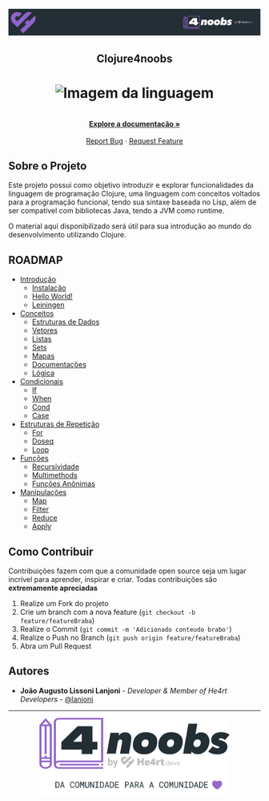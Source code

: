 <!-- Logo 4noobs -->

<p align="center">
  <a href="https://github.com/he4rt/4noobs" target="_blank">
    <img src="./.github/header_4noobs.svg">
  </a>
</p>

<!-- Title -->

<p align="center">
  <h2 align="center">Clojure4noobs</h2>

  <h1 align="center"><img src="https://cdn.jsdelivr.net/gh/devicons/devicon/icons/clojure/clojure-original.svg" alt="Imagem da linguagem" width="120"></h1>

  <p align="center">
    <br />
    <a href="https://clojure.org/guides/getting_started"><strong>Explore a documentação »</strong></a>
    <br />
    <br />
    <a href="https://github.com/lanjoni/clojure4noobs/issues">Report Bug</a>
    ·
    <a href="https://github.com/lanjoni/clojure4noobs/issues">Request Feature</a>
  </p>
</p>
    
 <!-- ABOUT THE PROJECT -->

## Sobre o Projeto
Este projeto possui como objetivo introduzir e explorar funcionalidades da linguagem de programação Clojure, uma linguagem com conceitos voltados para a programação funcional, tendo sua sintaxe baseada no Lisp, além de ser compatível com bibliotecas Java, tendo a JVM como runtime.

O material aqui disponibilizado será útil para sua introdução ao mundo do desenvolvimento utilizando Clojure.

<!-- ROADMAP OF PROJECT -->

## ROADMAP

- [Introdução](https://github.com/lanjoni/clojure4noobs/tree/main/content/intro)
  - [Instalação](https://github.com/lanjoni/clojure4noobs/tree/main/content/intro/instalacao.md)
  - [Hello World!](https://github.com/lanjoni/clojure4noobs/tree/main/content/intro/helloworld.md)
  - [Leiningen](https://github.com/lanjoni/clojure4noobs/tree/main/content/intro/leiningen.md)
- [Conceitos](https://github.com/lanjoni/clojure4noobs/tree/main/content/conceitos)
  - [Estruturas de Dados](https://github.com/lanjoni/clojure4noobs/tree/main/content/conceitos/estruturas.md)
  - [Vetores](https://github.com/lanjoni/clojure4noobs/tree/main/content/conceitos/vetores.md)
  - [Listas](https://github.com/lanjoni/clojure4noobs/tree/main/content/conceitos/listas.md)
  - [Sets](https://github.com/lanjoni/clojure4noobs/tree/main/content/conceitos/sets.md)
  - [Mapas](https://github.com/lanjoni/clojure4noobs/tree/main/content/conceitos/mapas.md)
  - [Documentações](https://github.com/lanjoni/clojure4noobs/tree/main/content/conceitos/documentacoes.md)
  - [Lógica](https://github.com/lanjoni/clojure4noobs/tree/main/content/conceitos/logica.md)
- [Condicionais](https://github.com/lanjoni/clojure4noobs/tree/main/content/condicionais)
  - [If](https://github.com/lanjoni/clojure4noobs/tree/main/content/condicionais/if.md)
  - [When](https://github.com/lanjoni/clojure4noobs/tree/main/content/condicionais/when.md)
  - [Cond](https://github.com/lanjoni/clojure4noobs/tree/main/content/condicionais/cond.md)
  - [Case](https://github.com/lanjoni/clojure4noobs/tree/main/content/condicionais/case.md)
- [Estruturas de Repetição](https://github.com/lanjoni/clojure4noobs/tree/main/content/repeticao)
  - [For](https://github.com/lanjoni/clojure4noobs/tree/main/content/repeticao/for.md)
  - [Doseq](https://github.com/lanjoni/clojure4noobs/tree/main/content/repeticao/doseq.md)
  - [Loop](https://github.com/lanjoni/clojure4noobs/tree/main/content/repeticao/loop.md)
- [Funções](https://github.com/lanjoni/clojure4noobs/tree/main/content/funcoes)
  - [Recursividade](https://github.com/lanjoni/clojure4noobs/tree/main/content/funcoes/recursividade.md)
  - [Multimethods](https://github.com/lanjoni/clojure4noobs/tree/main/content/funcoes/multimethods.md)
  - [Funções Anônimas](https://github.com/lanjoni/clojure4noobs/tree/main/content/funcoes/funcoes_anonimas.md)
- [Manipulações](https://github.com/lanjoni/clojure4noobs/tree/main/content/manipulacoes)
  - [Map](https://github.com/lanjoni/clojure4noobs/tree/main/content/manipulacoes/map.md)
  - [Filter](https://github.com/lanjoni/clojure4noobs/tree/main/content/manipulacoes/filter.md)
  - [Reduce](https://github.com/lanjoni/clojure4noobs/tree/main/content/manipulacoes/reduce.md)
  - [Apply](https://github.com/lanjoni/clojure4noobs/tree/main/content/manipulacoes/apply.md)
 
<!-- CONTRIBUTING -->

## Como Contribuir

Contribuições fazem com que a comunidade open source seja um lugar incrível para aprender, inspirar e criar. Todas contribuições
são **extremamente apreciadas**

1. Realize um Fork do projeto
2. Crie um branch com a nova feature (`git checkout -b feature/featureBraba`)
3. Realize o Commit (`git commit -m 'Adicionado conteudo brabo'`)
4. Realize o Push no Branch (`git push origin feature/featureBraba`)
5. Abra um Pull Request

## Autores

- **João Augusto Lissoni Lanjoni** - _Developer & Member of He4rt Developers_ - [@lanjoni](https://twitter.com/gutolanjoni)

---

<p align="center">
  <a href="https://github.com/he4rt/4noobs" target="_blank">
    <img src="./.github/footer_4noobs.svg" width="380">
  </a>
</p>
